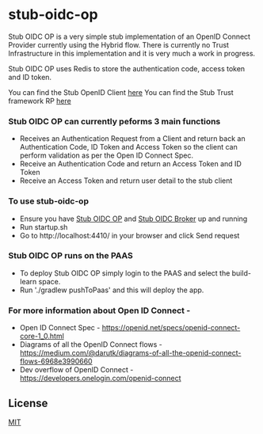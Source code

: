 # stub-oidc-op 

Stub OIDC OP is a very simple stub implementation of an OpenID Connect Provider currently using the Hybrid flow. There is currently no Trust Infrastructure in this implementation and it is very much a work in progress.  

Stub OIDC OP uses Redis to store the authentication code, access token and ID token.

You can find the Stub OpenID Client [here](https://github.com/alphagov/stub-oidc-broker)
You can find the Stub Trust framework RP [here](https://github.com/alphagov/stub-trustframework-rp)

### Stub OIDC OP can currently peforms 3 main functions 
* Receives an Authentication Request from a Client and return back an Authentication Code, ID Token and Access Token so the client can perform validation as per the Open ID Connect Spec.  
* Receive an Authentication Code and return an Access Token and ID Token
* Receive an Access Token and return user detail to the stub client

### To use stub-oidc-op
* Ensure you have [Stub OIDC OP](https://github.com/alphagov/stub-oidc-broker) and [Stub OIDC Broker](https://github.com/alphagov/stub-trustframework-rp) up and running
* Run startup.sh
* Go to http://localhost:4410/ in your browser and click Send request

### Stub OIDC OP runs on the PAAS 
* To deploy Stub OIDC OP simply login to the PAAS and select the build-learn space. 
* Run './gradlew pushToPaas' and this will deploy the app.

### For more information about Open ID Connect - 
* Open ID Connect Spec - https://openid.net/specs/openid-connect-core-1_0.html
* Diagrams of all the OpenID Connect flows - https://medium.com/@darutk/diagrams-of-all-the-openid-connect-flows-6968e3990660
* Dev overflow of OpenID Connect - https://developers.onelogin.com/openid-connect

## License

[MIT](https://github.com/alphagov/stub-oidc-op/blob/master/LICENCE)
